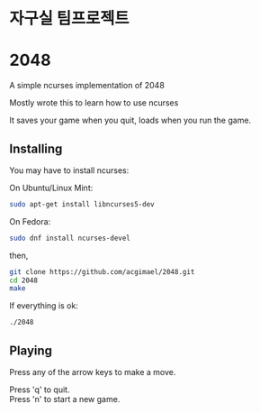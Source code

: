 # 자구실 팀프로젝트


# 2048

A simple ncurses implementation of 2048

Mostly wrote this to learn how to use ncurses

It saves your game when you quit, loads when you run the game.

## Installing

You may have to install ncurses:

On Ubuntu/Linux Mint:
```sh
sudo apt-get install libncurses5-dev
```

On Fedora:
```sh
sudo dnf install ncurses-devel
```

then,

```sh
git clone https://github.com/acgimael/2048.git
cd 2048
make
```

If everything is ok:
```sh
./2048
```

## Playing

Press any of the arrow keys to make a move.

Press 'q' to quit.  
Press 'n' to start a new game.
